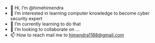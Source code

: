 - 👋 Hi, I’m @himehimendra
- 👀 I’m interested in learning computer knowledge to become cyber security expert
- 🌱 I’m currently learning to do that
- 💞️ I’m looking to collaborate on ...
- 📫 How to reach mail me to himendra1188@gmail.com

<!---
himehimendra/himehimendra is a ✨ special ✨ repository because its `README.md` (this file) appears on your GitHub profile.
You can click the Preview link to take a look at your changes.
--->
